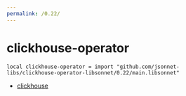 ```yaml
---
permalink: /0.22/
---
```


# clickhouse-operator

```jsonnet
local clickhouse-operator = import "github.com/jsonnet-libs/clickhouse-operator-libsonnet/0.22/main.libsonnet"
```



* [clickhouse](clickhouse/index.md)